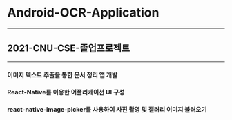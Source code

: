 # Android-OCR-Application
***
## 2021-CNU-CSE-졸업프로젝트
***
#### 이미지 텍스트 추출을 통한 문서 정리 앱 개발
#### React-Native를 이용한 어플리케이션 UI 구성
#### react-native-image-picker를 사용하여 사진 촬영 및 갤러리 이미지 불러오기
